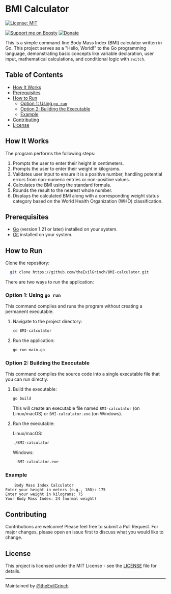# BMI Calculator

[![License: MIT](https://img.shields.io/badge/License-MIT-blue.svg?style=for-the-badge)](LICENSE)

[![Support me on Boosty](https://img.shields.io/badge/Boosty-Support%20me-%23f15f2c?style=for-the-badge)](https://boosty.to/theEvilGrinch/donate)
[![Donate](https://img.shields.io/badge/Donate-%23702ff4?style=for-the-badge)](https://yoomoney.ru/to/410016288289737)

This is a simple command-line Body Mass Index (BMI) calculator written in Go. This project serves as a "Hello, World!" to the Go programming language, demonstrating basic concepts like variable declaration, user input, mathematical calculations, and conditional logic with `switch`.

## Table of Contents

- [How It Works](#how-it-works)
- [Prerequisites](#prerequisites)
- [How to Run](#how-to-run)
  - [Option 1: Using `go run`](#option-1-using-go-run)
  - [Option 2: Building the Executable](#option-2-building-the-executable)
  - [Example](#example)
- [Contributing](#contributing)
- [License](#license)

## How It Works

The program performs the following steps:
1.  Prompts the user to enter their height in centimeters.
2.  Prompts the user to enter their weight in kilograms.
3.  Validates user input to ensure it is a positive number, handling potential errors from non-numeric entries or non-positive values.
4.  Calculates the BMI using the standard formula.
5.  Rounds the result to the nearest whole number.
6.  Displays the calculated BMI along with a corresponding weight status category based on the World Health Organization (WHO) classification.

## Prerequisites

- [Go](https://go.dev/doc/install) (version 1.21 or later) installed on your system.
- [Git](https://git-scm.com/downloads) installed on your system.

## How to Run

Clone the repository:
```bash
  git clone https://github.com/theEvilGrinch/BMI-calculator.git
 ```
There are two ways to run the application:

### Option 1: Using `go run`

This command compiles and runs the program without creating a permanent executable.

1. Navigate to the project directory:
    ```bash
    cd BMI-calculator
    ```
2. Run the application:
    ```bash
    go run main.go
    ```

### Option 2: Building the Executable

This command compiles the source code into a single executable file that you can run directly.

1. Build the executable:
    ```bash
    go build
    ```
    This will create an executable file named `BMI-calculator` (on Linux/macOS) or `BMI-calculator.exe` (on Windows).
2. Run the executable:

   Linux/macOS:
    ```bash
    ./BMI-calculator
    ```
   Windows:
    ```bash
      BMI-calculator.exe
    ```

### Example

```
	Body Mass Index Calculator
Enter your height in meters (e.g., 180): 175
Enter your weight in kilograms: 75
Your Body Mass Index: 24 (normal weight)
```

## Contributing

Contributions are welcome! Please feel free to submit a Pull Request. For major changes, please open an issue first to discuss what you would like to change.

## License

This project is licensed under the MIT License - see the [LICENSE](LICENSE) file for details.

---

Maintained by [@theEvilGrinch](https://github.com/theEvilGrinch)
